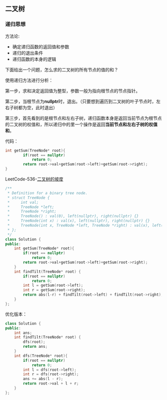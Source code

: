 ## 二叉树

### 递归思想

方法论:

- 确定递归函数的返回值和参数
- 递归的退出条件
- 递归函数的本身的逻辑

下面给出一个问题，怎么求的二叉树的所有节点的值的和？

使用递归方法进行分析：

第一步，求和决定返回值为整型，参数一般为指向根节点的节点指针。

第二步，当根节点为**nullptr**时，退出。（只要想到遍历到二叉树的叶子节点时，左右子树都为空，此时退出）

第三步，首先看到的是根节点和左右子树，递归函数本身是返回当前节点为根节点的二叉树的权值和，所以递归中的里一个操作是返回**当前节点和左右子树的权值和**。

代码：

```c++
int getSum(TreeNode* root){
        if(root == nullptr)
            return 0;
        return root->val+getSum(root->left)+getSum(root->right);
}
```

LeetCode-536-[二叉树的坡度](https://leetcode-cn.com/problems/binary-tree-tilt/)

```c++
/**
 * Definition for a binary tree node.
 * struct TreeNode {
 *     int val;
 *     TreeNode *left;
 *     TreeNode *right;
 *     TreeNode() : val(0), left(nullptr), right(nullptr) {}
 *     TreeNode(int x) : val(x), left(nullptr), right(nullptr) {}
 *     TreeNode(int x, TreeNode *left, TreeNode *right) : val(x), left(left), right(right) {}
 * };
 */
class Solution {
public:
    int getSum(TreeNode* root){
        if(root == nullptr)
            return 0;
        return root->val+getSum(root->left)+getSum(root->right);
    }
    int findTilt(TreeNode* root) {
        if(root == nullptr)
            return 0;
        int l = getSum(root->left);
        int r = getSum(root->right);
        return abs(l-r) + findTilt(root->left) + findTilt(root->right);
    }
};
```

优化版本：

```c++
class Solution {
public:
    int ans;
    int findTilt(TreeNode* root) {
        dfs(root);
        return ans;
    }
    int dfs(TreeNode* root){
        if(root == nullptr)
            return 0;
        int l = dfs(root->left);
        int r = dfs(root->right);
        ans += abs(l - r);
        return root->val + l + r;
    }
};
```

